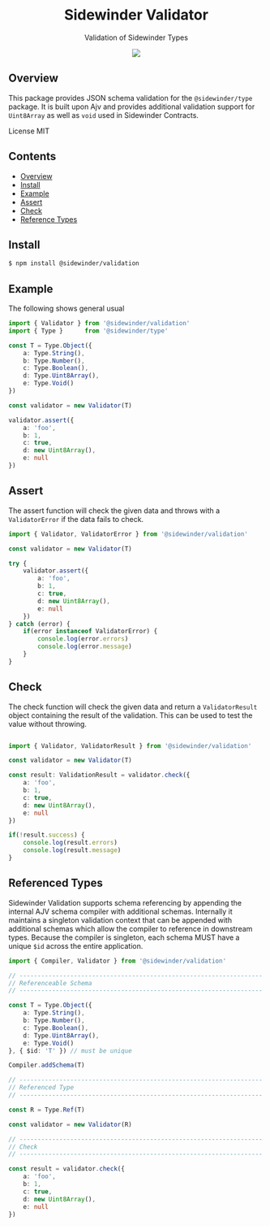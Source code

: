 <div align='center'>

<h1>Sidewinder Validator</h1>

<p>Validation of Sidewinder Types</p>

[<img src="https://img.shields.io/npm/v/@sidewinder/validator?label=%40sidewinder%2Fvalidator">](https://www.npmjs.com/package/@sidewinder/validator)

</div>

## Overview

This package provides JSON schema validation for the `@sidewinder/type` package. It is built upon Ajv and provides additional validation support for `Uint8Array` as well as `void` used in Sidewinder Contracts.

License MIT

## Contents

- [Overview](#Overview)
- [Install](#Install)
- [Example](#Example)
- [Assert](#Assert)
- [Check](#Check)
- [Reference Types](#Reference-Types)

## Install

```bash
$ npm install @sidewinder/validation
```

## Example

The following shows general usual

```typescript
import { Validator } from '@sidewinder/validation'
import { Type }      from '@sidewinder/type'

const T = Type.Object({
    a: Type.String(),
    b: Type.Number(),
    c: Type.Boolean(),
    d: Type.Uint8Array(),
    e: Type.Void()
})

const validator = new Validator(T)

validator.assert({
    a: 'foo',
    b: 1,
    c: true,
    d: new Uint8Array(),
    e: null
})

```

## Assert

The assert function will check the given data and throws with a `ValidatorError` if the data fails to check.

```typescript
import { Validator, ValidatorError } from '@sidewinder/validation'

const validator = new Validator(T)

try {
    validator.assert({
        a: 'foo',
        b: 1,
        c: true,
        d: new Uint8Array(),
        e: null
    })
} catch (error) {
    if(error instanceof ValidatorError) {
        console.log(error.errors)
        console.log(error.message)
    } 
}

```

## Check

The check function will check the given data and return a `ValidatorResult` object containing the result of the validation. This can be used
to test the value without throwing.

```typescript

import { Validator, ValidatorResult } from '@sidewinder/validation'

const validator = new Validator(T)

const result: ValidationResult = validator.check({
    a: 'foo',
    b: 1,
    c: true,
    d: new Uint8Array(),
    e: null
})

if(!result.success) {
    console.log(result.errors)
    console.log(result.message)
}
```

<a name="Reference-Types"></a>

## Referenced Types

Sidewinder Validation supports schema referencing by appending the internal AJV schema compiler with additional schemas. Internally it maintains a singleton validation context that can be appended with additional schemas which allow the compiler to reference in downstream types. Because the compiler is singleton, each schema MUST have a unique `$id` across the entire application.

```typescript
import { Compiler, Validator } from '@sidewinder/validation'

// -------------------------------------------------------------------
// Referenceable Schema
// -------------------------------------------------------------------

const T = Type.Object({
    a: Type.String(),
    b: Type.Number(),
    c: Type.Boolean(),
    d: Type.Uint8Array(),
    e: Type.Void()
}, { $id: 'T' }) // must be unique

Compiler.addSchema(T)

// -------------------------------------------------------------------
// Referenced Type
// -------------------------------------------------------------------

const R = Type.Ref(T)

const validator = new Validator(R)

// -------------------------------------------------------------------
// Check
// -------------------------------------------------------------------

const result = validator.check({
    a: 'foo',
    b: 1,
    c: true,
    d: new Uint8Array(),
    e: null
})

```